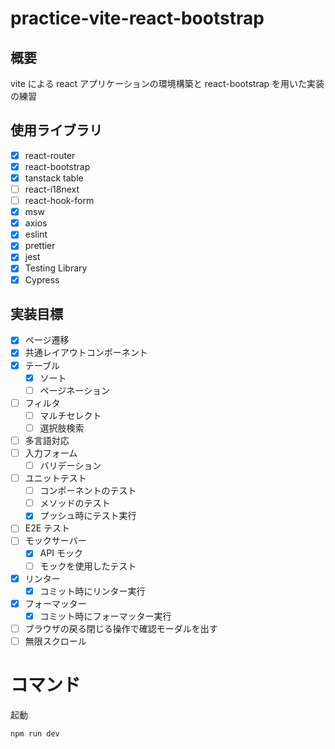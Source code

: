 # practice-vite-react-bootstrap

## 概要

vite による react アプリケーションの環境構築と
react-bootstrap を用いた実装の練習

## 使用ライブラリ

- [x] react-router
- [x] react-bootstrap
- [x] tanstack table
- [ ] react-i18next
- [ ] react-hook-form
- [x] msw
- [x] axios
- [x] eslint
- [x] prettier
- [x] jest
- [x] Testing Library
- [x] Cypress

## 実装目標

- [x] ページ遷移
- [x] 共通レイアウトコンポーネント
- [x] テーブル
  - [x] ソート
  - [ ] ページネーション
- [ ] フィルタ
  - [ ] マルチセレクト
  - [ ] 選択肢検索
- [ ] 多言語対応
- [ ] 入力フォーム
  - [ ] バリデーション
- [ ] ユニットテスト
  - [ ] コンポーネントのテスト
  - [ ] メソッドのテスト
  - [x] プッシュ時にテスト実行
- [ ] E2E テスト
- [ ] モックサーバー
  - [x] API モック
  - [ ] モックを使用したテスト
- [x] リンター
  - [x] コミット時にリンター実行
- [x] フォーマッター
  - [x] コミット時にフォーマッター実行
- [ ] ブラウザの戻る閉じる操作で確認モーダルを出す
- [ ] 無限スクロール

# コマンド

起動

```
npm run dev
```
